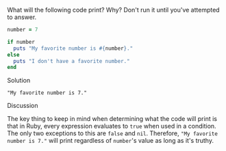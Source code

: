 What will the following code print? Why? Don't run it until you've attempted to answer.

```ruby
number = 7

if number
  puts "My favorite number is #{number}."
else
  puts "I don't have a favorite number."
end
```

Solution

```
"My favorite number is 7."
```

Discussion

The key thing to keep in mind when determining what the code will print is that in Ruby, every expression evaluates to `true` when used in a condition. The only two exceptions to this are `false` and `nil`. Therefore, `"My favorite number is 7."` will print regardless of `number`'s value as long as it's truthy.
